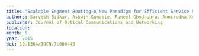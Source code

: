 ```yaml
---
title: "Scalable Segment Routing—A New Paradigm for Efficient Service Provider Networking Using Carrier Ethernet Advances"
authors: Sarvesh Bidkar, Ashwin Gumaste, Puneet Ghodasara, Annirudha Kushwaha, Jianping Wang and Arun Somani
publisher: Journal of Optical Communications and Networking
location:
month: 5
year: 2015
doi: 10.1364/JOCN.7.000445
---
```

